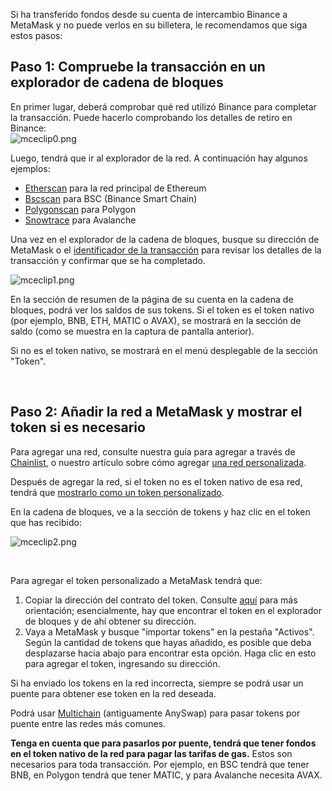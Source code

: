 Si ha transferido fondos desde su cuenta de intercambio Binance a MetaMask y no puede verlos en su billetera, le recomendamos que siga estos pasos:


**Paso 1: Compruebe la transacción en un explorador de cadena de bloques**
--------------------------------------------------------------------------


En primer lugar, deberá comprobar qué red utilizó Binance para completar la transacción. Puede hacerlo comprobando los detalles de retiro en Binance:  
![mceclip0.png](https://support.metamask.io/hc/article_attachments/4416068979483/mceclip0.png)


Luego, tendrá que ir al explorador de la red. A continuación hay algunos ejemplos:


* [Etherscan](https://etherscan.io/) para la red principal de Ethereum
* [Bscscan](https://bscscan.com/) para BSC (Binance Smart Chain)
* [Polygonscan](https://polygonscan.com/) para Polygon
* [Snowtrace](https://snowtrace.io/) para Avalanche


Una vez en el explorador de la cadena de bloques, busque su dirección de MetaMask o el [identificador de la transacción](https://support.metamask.io/hc/en-us/articles/4413442094235) para revisar los detalles de la transacción y confirmar que se ha completado. 


![mceclip1.png](https://support.metamask.io/hc/article_attachments/4416075037595/mceclip1.png)


En la sección de resumen de la página de su cuenta en la cadena de bloques, podrá ver los saldos de sus tokens. Si el token es el token nativo (por ejemplo, BNB, ETH, MATIC o AVAX), se mostrará en la sección de saldo (como se muestra en la captura de pantalla anterior).


Si no es el token nativo, se mostrará en el menú desplegable de la sección "Token".


 


**Paso 2: Añadir la red a MetaMask y mostrar el token si es necesario**
-----------------------------------------------------------------------


Para agregar una red, consulte nuestra guía para agregar a través de [Chainlist](https://support.metamask.io/hc/en-us/articles/360058992772-Add-a-network-using-Chainlist-Extension-or-Mobile-), o nuestro artículo sobre cómo agregar [una red personalizada](https://support.metamask.io/hc/en-us/articles/360043227612-How-to-add-a-custom-network-RPC).


Después de agregar la red, si el token no es el token nativo de esa red, tendrá que [mostrarlo como un token personalizado](https://support.metamask.io/hc/en-us/articles/360015489031-How-to-add-unlisted-tokens-custom-tokens-in-MetaMask).


En la cadena de bloques, ve a la sección de tokens y haz clic en el token que has recibido: 


![mceclip2.png](https://support.metamask.io/hc/article_attachments/4416075047451/mceclip2.png)


 


Para agregar el token personalizado a MetaMask tendrá que:


1. Copiar la dirección del contrato del token. Consulte [aquí](https://support.metamask.io/hc/en-us/articles/360015488811-What-is-a-Token-Contract-Address-) para más orientación; esencialmente, hay que encontrar el token en el explorador de bloques y de ahí obtener su dirección.
2. Vaya a MetaMask y busque "importar tokens" en la pestaña "Activos". Según la cantidad de tokens que hayas añadido, es posible que deba desplazarse hacia abajo para encontrar esta opción. Haga clic en esto para agregar el token, ingresando su dirección.


Si ha enviado los tokens en la red incorrecta, siempre se podrá usar un puente para obtener ese token en la red deseada.


Podrá usar [Multichain](https://multichain.org/) (antiguamente AnySwap) para pasar tokens por puente entre las redes más comunes.


**Tenga en cuenta que para pasarlos por puente, tendrá que tener fondos en el token nativo de la red para pagar las tarifas de gas.** Estos son necesarios para toda transacción. Por ejemplo, en BSC tendrá que tener BNB, en Polygon tendrá que tener MATIC, y para Avalanche necesita AVAX.

